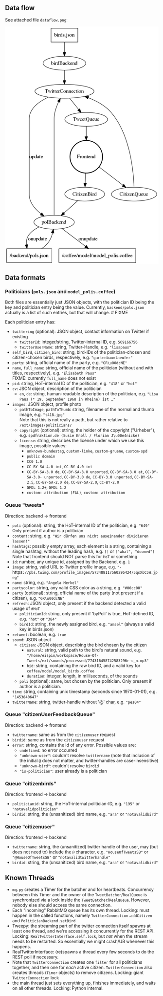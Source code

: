 ## Data flow

See attached file `dataflow.png`:

![](dataflow.png)

## Data formats

### Politicians (`pols.json` and `model_polis.coffee`)

Both files are essentially just JSON objects, with the politician ID being the key and politician entry being the value.
Currently, `backend/pols.json` actually is a list of such entries, but that will change.  # FIXME

Each politician entry has:
- `twittering` (optional): JSON object, contact information on Twitter if existing
    - `twitterId`: integer/string, Twitter-internal ID, e.g. `569166756`
    - `twitterUserName`: string, Twitter-Handle, e.g. `"lisapaus"`
- `self_bird`, `citizen_bird`: string, bird-IDs of the politician-chosen and citizen-chosen birds, respectively, e.g. `"gartenbaumlaeufer"`
- `party`: string, official name of the party, e.g. `"GR\u00dcNE"`
- `name`, `full_name`: string, official name of the politician (without and with titles, respectively), e.g. `"Elisabeth Paus"`  
  FIXME: currently `full_name` does not exist
- `pid`: string, HoT-internal ID of the politician, e.g. `"418"` or `"hot"`
- `cv`: JSON object, description of the politician
  - `en`, `de`: string, human-readable description of the politician, e.g. `"Lisa Paus (* 19. September 1968 in Rheine) ist …"`
- `images`: JSON object, profile photo
  - `pathToImage`, `pathToThumb`: string, filename of the normal and thumb image, e.g. `"t418.jpg"`  
    Note that this is not really a path, but rather relative to `/ext/images/politicians/`
  - `copyright` (optional): string, the holder of the copyright ("Urheber"), e.g. `spdfraktion.de (Susie Knoll / Florian J\u00e4nicke)`
  - `license`: string, describes the license under which we use this image, possible values:
    - `unknown-bundestag`, `custom-linke`, `custom-gruene`, `custom-spd`
    - `public domain`
    - `CC0 1.0`
    - `CC-BY-SA-4.0 int`, `CC-BY-4.0 int`
    - `CC-BY-SA-3.0 de`, `CC-BY-SA-3.0 unported`, `CC-BY-SA-3.0 at`, `CC-BY-SA-3.0- unported`, `CC-BY-3.0 de`, `CC-BY-3.0 unported`, `CC-BY-SA-2.5`, `CC-BY-SA-2.0 de`, `CC-BY-SA-2.0`, `CC-BY-2.0`
    - `GFDL 1.2+`, `GFDL 1.2`
    - `custom: attribution (FAL)`, `custom: attribution`


### Queue "tweets"

Direction: backend → frontend

- `poli` (optional): string, the HoT-internal ID of the politician, e.g. `"649"`
	Only present if author is a politician.
- `content`: string, e.g. `"Wir dürfen uns nicht auseinander dividieren lassen!"`
- `hashtags`: possibly empty array, each element is a string, containing a single hashtag, without the leading hash, e.g. `[]` or `["what", "doomed"]`
    Note that frontend should NOT parse this for `HoT` or something.
- `id`: number, any unique id, assigned by the Backend, e.g. `1`
- `image`: string, valid URL to Twitter profile image, e.g. `"- `https`://pbs.twimg.com/profile_images/573488117560295424/5qsXbC5W.jpeg"`
- `name`: string, e.g. `"Angela Merkel"`
- `partycolor`: string, any valid CSS color as a string, e.g. `"#00cc00"`
- `party` (optional): string, official name of the party (not present if a citizen), e.g. `"GR\u00dcNE"`
- `refresh`: JSON object, only present if the backend detected a valid usage of `#HoT`
    - `politicianId`: string, only present if 'byPoli' is true, HoT-defined ID, e.g. `"hot"` or `"384"`
    - `birdId`: string, the newly assigned bird, e.g. `"amsel"` (always a valid key in birds.json)
- `retweet`: boolean, e.g. `true`
- `sound`: JSON object
    - `citizen`: JSON object, describing the bird chosen by the citizen
        - `natural`: string, valid path to the bird's natural sound, e.g. `"/home/eispin/workspace/House-Of-Tweets/ext/sounds/processed/774316458742583296r-c_n.mp3"`
        - `bid`: string, containing the raw bird ID, and a valid key for `coffee/model/model_birds.coffee`
        - `duration`: integer, length, in milliseconds, of the sounds
    - `poli` (optional): same, but chosen by the politician.
        Only present if author is a politician.
- `time`: string, containing unix timestamp (seconds since 1970-01-01), e.g. `"1453840647"`
- `twitterName`: string, twitter-handle without '@' char, e.g. `"pes04"`

### Queue "citizenUserFeedbackQueue"

Direction: backend → frontend

- `twittername`: same as from the `citizenuser` request
- `birdid`: same as from the `citizenuser` request
- `error`: string, contains the id of any error.  Possible values are:
    - `undefined`: no error occurred
    - `"unknown-user"`: couldn't resolve `twittername` (note that inclusion of the
      initial `@` does not matter, and twitter-handles are case-insensitive)
    - `"unknown-bird"`: couldn't resolve `birdid`
    - `"is-politician"`: user already is a politician

### Queue "citizenbirds"

Direction: frontend → backend

- `politicianid`: string, the HoT-internal politician-ID, e.g. `"195"` or `"notavalidpolitician"`
- `birdid`: string, the (unsanitized) bird name, e.g. `"ara"` or `"notavalidbird"`

### Queue "citizenuser"

Direction: frontend → backend

- `twittername`: string, the (unsanitized) twitter handle of the user,
  may (but does not need to) include the `@` character, e.g. `"HouseOfTweetsSB"`
  or `"@HouseOfTweetsSB"` or `"notavalidtwitterhandle"`
- `birdid`: string, the (unsanitized) bird name, e.g. `"ara"` or `"notavalidbird"`

## Known Threads

- `mq.py` creates a Timer for the batcher and for heartbeats.
  Concurrency between this Timer and the owner of the `TweetBatcher`/`RealQueue` is synchronized
  via a lock inside the `TweetBatcher`/`RealQueue`.
  However, nobody else should access the same connection.
- Each "incoming" RabbitMQ queue has its own thread. Locking: must happen in the called functions,
  namely `TwitterConnection.addCitizen` and `PoliticianBackend.setBird`
- Tweepy: the streaming part of the twitter connection itself spawns at least one thread,
  and we're accessing it concurrently for the REST API.  Locking: `RealTwitterInterface.self.lock`,
  but *not* when the stream needs to be restarted.  So essentially we might crash/UB whenever this
  happens.
- RealTwitterInterface: (re)spawns a thread every few seconds to do the REST poll if necessary.
- Note that `TwitterConnection` creates one `filter` for all politicians
  together, and then one for *each* active citizen. `TwitterConnection`
  also creates threads (`Timer` objects) to remove citizens.
  Locking: giant `TwitterConnection` lock
- the main thread just sets everything up, finishes immediately, and waits on all other threads.
  Locking: Python internal.
